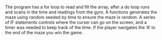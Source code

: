 The program has a for loop to read and fill the array, after a do loop runs and scans in the time and readings from the gyro. A functions generates the maze using random seeded by time to ensure the maze is random. A series of IF statements controls where the curser can go on the screen, and a timer was needed to keep track of the time. If the player navigates the ‘A’ to the end of the maze you win the game. 
